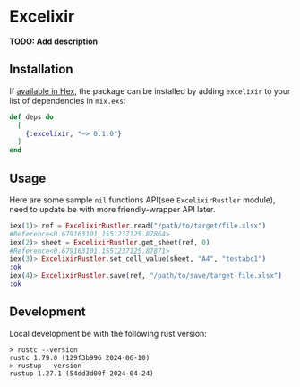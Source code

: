 # Excelixir

**TODO: Add description**

## Installation

If [available in Hex](https://hex.pm/docs/publish), the package can be installed
by adding `excelixir` to your list of dependencies in `mix.exs`:

```elixir
def deps do
  [
    {:excelixir, "~> 0.1.0"}
  ]
end
```

## Usage

Here are some sample `nil` functions API(see `ExcelixirRustler` module), need to update be with more friendly-wrapper API later.

```elixir
iex(1)> ref = ExcelixirRustler.read("/path/to/target/file.xlsx")
#Reference<0.679163101.1551237125.87864>
iex(2)> sheet = ExcelixirRustler.get_sheet(ref, 0)
#Reference<0.679163101.1551237125.87871>
iex(3)> ExcelixirRustler.set_cell_value(sheet, "A4", "testabc1")
:ok
iex(4)> ExcelixirRustler.save(ref, "/path/to/save/target-file.xlsx")
:ok
```

## Development

Local development be with the following rust version:

```
> rustc --version
rustc 1.79.0 (129f3b996 2024-06-10)
> rustup --version
rustup 1.27.1 (54dd3d00f 2024-04-24)
```
